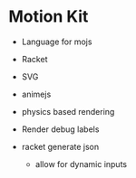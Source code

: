 # Motion Kit

* Language for mojs
* Racket
* SVG
* animejs
* physics based rendering

* Render debug labels
* racket generate json
  * allow for dynamic inputs
